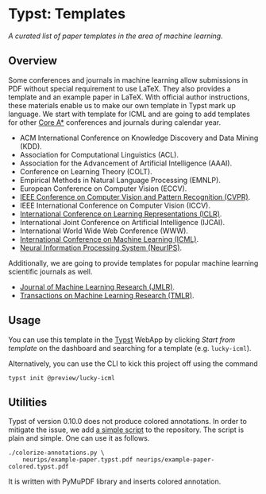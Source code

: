 # Typst: Templates

*A curated list of paper templates in the area of machine learning.*

## Overview

Some conferences and journals in machine learning allow submissions in PDF
without special requirement to use LaTeX. They also provides a template and an
example paper in LaTeX. With official author instructions, these materials
enable us to make our own template in Typst mark up language. We start with
template for ICML and are going to add templates for other [Core A\*][1]
conferences and journals during calendar year.

- ACM International Conference on Knowledge Discovery and Data Mining (KDD).
- Association for Computational Linguistics (ACL).
- Association for the Advancement of Artificial Intelligence (AAAI).
- Conference on Learning Theory (COLT).
- Empirical Methods in Natural Language Processing (EMNLP).
- European Conference on Computer Vision (ECCV).
- [IEEE Conference on Computer Vision and Pattern Recognition (CVPR)](cvpr).
- IEEE International Conference on Computer Vision (ICCV).
- [International Conference on Learning Representations (ICLR)](iclr).
- International Joint Conference on Artificial Intelligence (IJCAI).
- International World Wide Web Conference (WWW).
- [International Conference on Machine Learning (ICML)](icml).
- [Neural Information Processing System (NeurIPS)](neurips).

Additionally, we are going to provide templates for popular machine learning
scientific journals as well.

- [Journal of Machine Learning Research (JMLR)](jmlr).
- [Transactions on Machine Learning Research (TMLR)](tmlr).

## Usage

You can use this template in the [Typst][2] WebApp by clicking _Start from
template_ on the dashboard and searching for a template (e.g. `lucky-icml`).

Alternatively, you can use the CLI to kick this project off using the command

```shell
typst init @preview/lucky-icml
```

## Utilities

Typst of version 0.10.0 does not produce colored annotations. In order to
mitigate the issue, we add [a simple script](colorize-annotations.py) to the
repository. The script is plain and simple. One can use it as follows.

```shell
./colorize-annotations.py \
    neurips/example-paper.typst.pdf neurips/example-paper-colored.typst.pdf
```

It is written with PyMuPDF library and inserts colored annotation.

[1]: https://portal.core.edu.au/conf-ranks/?search=A*&by=rank&source=CORE2023&sort=aacronym
[2]: https://typst.app/
